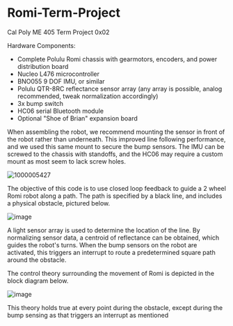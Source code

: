 # Romi-Term-Project
Cal Poly ME 405 Term Project 0x02

Hardware Components:
- Complete Polulu Romi chassis with gearmotors, encoders, and power distribution board
- Nucleo L476 microcontroller
- BNO055 9 DOF IMU, or similar
- Polulu QTR-8RC reflectance sensor array (any array is possible, analog recommended, tweak normalization accordingly)
- 3x bump switch
- HC06 serial Bluetooth module
- Optional "Shoe of Brian" expansion board

When assembling the robot, we recommend mounting the sensor in front of the robot rather than underneath. This improved line following performance, and we used this same mount to secure the bump sensors. The IMU can be screwed to the chassis with standoffs, and the HC06 may require a custom mount as most seem to lack screw holes.

![1000005427](https://github.com/user-attachments/assets/c0a46626-76c4-4cff-a0f8-5776d340aaf9)

The objective of this code is to use closed loop feedback to guide a 2 wheel Romi robot along a path. The path is specified by a black line, and includes a physical obstacle, pictured below.

![image](https://github.com/user-attachments/assets/8bac884b-ceda-4239-b596-dd8a13399230)

A light sensor array is used to determine the location of the line. By normalizing sensor data, a centroid of reflectance can be obtained, which guides the robot's turns. When the bump sensors on the robot are activated, this triggers an interrupt to route a predetermined square path around the obstacle. 

The control theory surrounding the movement of Romi is depicted in the block diagram below.

![image](https://github.com/user-attachments/assets/2c76c1dc-1815-44c9-b2b4-e9dfc82c16d4)

This theory holds true at every point during the obstacle, except during the bump sensing as that triggers an interrupt as mentioned
